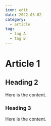 ```yaml
---
icon: edit
date: 2022-03-02
category:
  - article 
tag:
  - tag A
  - tag B
---
```


# Article 1

## Heading 2

Here is the content.

### Heading 3

Here is the content.
